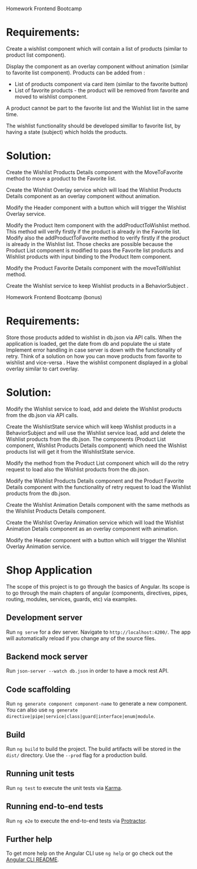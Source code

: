 Homework Frontend Bootcamp

# Requirements:

Create a wishlist component which will contain a list of products (similar to product list component).

Display the component as an overlay component without animation (similar to favorite list component).
Products can be added from :

- List of products component via card item (similar to the favorite button)
- List of favorite products - the product will be removed from favorite and moved to wishlist component.

A product cannot be part to the favorite list and the Wishlist list in the same time.

The wishlist functionality should be developed simillar to favorite list, by having a state (subject) which holds the products.

# Solution:

Create the Wishlist Products Details component with the MoveToFavorite method to move a product to the Favorite list.

Create the Wishlist Overlay service which will load the Wishlist Products Details component as an overlay component without animation.

Modify the Header component with a button which will trigger the Wishlist Overlay service.

Modify the Product Item component with the addProductToWishlist method. This method will verify firstly if the product is already in the Favorite list. Modify also the addProductToFavorite method to verify firstly if the product is already in the Wishlist list. Those checks are possible because the Product List component is modified to pass the Favorite list products and Wishlist products with input binding to the Product Item component.

Modify the Product Favorite Details component with the moveToWishlist method.

Create the Wishlist service to keep Wishlist products in a BehaviorSubject .

Homework Frontend Bootcamp (bonus)

# Requirements:

Store those products added to wishlist in db.json via API calls.
When the application is loaded, get the date from db and populate the ui state
Implement error handling in case server is down with the functionality of retry.
Think of a solution on how you can move products from favorite to wishlist and vice-versa .
Have the wishlist component displayed in a global overlay similar to cart overlay.

# Solution:

Modify the Wishlist service to load, add and delete the Wishlist products from the db.json via API calls.

Create the WishlistState service which will keep Wishlist products in a BehaviorSubject and will use the Wishlist service load, add and delete the Wishlist products from the db.json.
The components (Product List component, Wishlist Products Details component) which need the Wishlist products list will get it from the WishlistState service.

Modify the method from the Product List component which will do the retry request to load also the Wishlist products from the db.json.

Modify the Wishlist Products Details component and the Product Favorite Details component with the functionality of retry request to load the Wishlist products from the db.json.

Create the Wishlist Animation Details component with the same methods as the Wishlist Products Details component.

Create the Wishlist Overlay Animation service which will load the Wishlist Animation Details component as an overlay component with animation.

Modify the Header component with a button which will trigger the Wishlist Overlay Animation service.

# Shop Application

The scope of this project is to go through the basics of Angular. Its scope is to go through the main chapters of angular (components, directives, pipes, routing, modules, services, guards, etc) via examples.

## Development server

Run `ng serve` for a dev server. Navigate to `http://localhost:4200/`. The app will automatically reload if you change any of the source files.

## Backend mock server

Run `json-server --watch db.json` in order to have a mock rest API.

## Code scaffolding

Run `ng generate component component-name` to generate a new component. You can also use `ng generate directive|pipe|service|class|guard|interface|enum|module`.

## Build

Run `ng build` to build the project. The build artifacts will be stored in the `dist/` directory. Use the `--prod` flag for a production build.

## Running unit tests

Run `ng test` to execute the unit tests via [Karma](https://karma-runner.github.io).

## Running end-to-end tests

Run `ng e2e` to execute the end-to-end tests via [Protractor](http://www.protractortest.org/).

## Further help

To get more help on the Angular CLI use `ng help` or go check out the [Angular CLI README](https://github.com/angular/angular-cli/blob/master/README.md).
